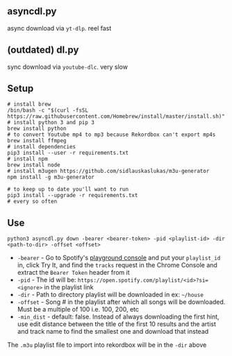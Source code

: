 ## asyncdl.py

async download via `yt-dlp`. reel fast

## (outdated) dl.py

sync download via `youtube-dlc`. very slow

## Setup
```
# install brew
/bin/bash -c "$(curl -fsSL https://raw.githubusercontent.com/Homebrew/install/master/install.sh)"
# install python 3 and pip 3
brew install python
# to convert Youtube mp4 to mp3 because Rekordbox can't export mp4s
brew install ffmpeg
# install dependencies
pip3 install --user -r requirements.txt
# install npm
brew install node
# install m3ugen https://github.com/sidlauskaslukas/m3u-generator
npm install -g m3u-generator

# to keep up to date you'll want to run
pip3 install --upgrade -r requirements.txt
# every so often
```

## Use
`python3 asyncdl.py down -bearer <bearer-token> -pid <playlist-id> -dir <path-to-dir> -offset <offset>`

* `-bearer` - Go to Spotify's <a href="https://developer.spotify.com/console/get-playlist-tracks/?playlist_id=&market=&fields=&limit=&offset=&additional_types=" target="_blank">playground console</a> and put your `playlist_id` in, click Try It, and find the `tracks` request in the Chrome Console and extract the `Bearer Token` header from it
* `-pid` -  The id will be: `https://open.spotify.com/playlist/<id>?si=<ignore>` in the playlist link
* `-dir` - Path to directory playlist will be downloaded in ex: `~/house`
* `-offset` - Song # in the playlist after which all songs will be downloaded. Must be a multiple of 100 i.e. 100, 200, etc
* `-min_dist` - default: false. Instead of always downloading the first hint, use edit distance between the title of the first 10 results and the artist and track name to find the smallest one and download that instead

The `.m3u` playlist file to import into rekordbox will be in the `-dir` above

